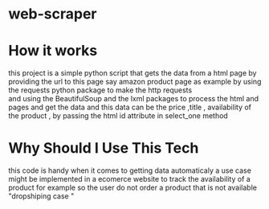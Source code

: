 # web-scraper

# How it works 
 
this project is a simple python script that gets the data from a html page by providing the url to this page 
say amazon product page as example 
by using  the requests python package to make the http requests  
and using the  BeautifulSoup and the lxml packages to process the html and pages and get the data 
and this data can be the price ,title , availability of the product , by passing the html id attribute in select_one method 

# Why Should I Use This Tech 

this code is handy when it comes to getting data automaticaly 
a use case might be implemented in a ecomerce website to track the availability of a product for example 
so the user do not order a product that is not available "dropshiping case " 

